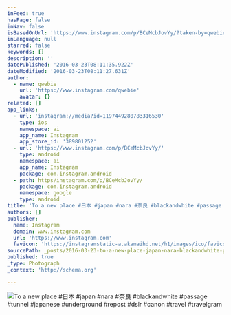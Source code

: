 ```yaml
---
inFeed: true
hasPage: false
inNav: false
isBasedOnUrl: 'https://www.instagram.com/p/BCeMcbJovYy/?taken-by=qwebie'
inLanguage: null
starred: false
keywords: []
description: ''
datePublished: '2016-03-23T08:11:35.922Z'
dateModified: '2016-03-23T08:11:27.631Z'
author:
  - name: qwebie
    url: 'https://www.instagram.com/qwebie'
    avatar: {}
related: []
app_links:
  - url: 'instagram://media?id=1197449280783316530'
    type: ios
    namespace: ai
    app_name: Instagram
    app_store_id: '389801252'
  - url: 'https://www.instagram.com/p/BCeMcbJovYy/'
    type: android
    namespace: ai
    app_name: Instagram
    package: com.instagram.android
  - path: https/instagram.com/p/BCeMcbJovYy/
    package: com.instagram.android
    namespace: google
    type: android
title: 'To a new place #日本 #japan #nara #奈良 #blackandwhite #passage #tunnel #japanese #underground #repost #dslr #canon #travel #travelgram'
authors: []
publisher:
  name: Instagram
  domain: www.instagram.com
  url: 'https://www.instagram.com'
  favicon: 'https://instagramstatic-a.akamaihd.net/h1/images/ico/favicon.ico/7cdab0872b15.ico'
sourcePath: _posts/2016-03-23-to-a-new-place-japan-nara-blackandwhite-passage.md
published: true
_type: Photograph
_context: 'http://schema.org'

---
```

![To a new place #日本 #japan #nara #奈良 #blackandwhite #passage #tunnel #japanese #underground #repost #dslr #canon #travel #travelgram](https://s3-us-west-2.amazonaws.com/the-grid-img/p/2afac486a468f12a7446eda7b19ed7cd804b9a6f.jpg)